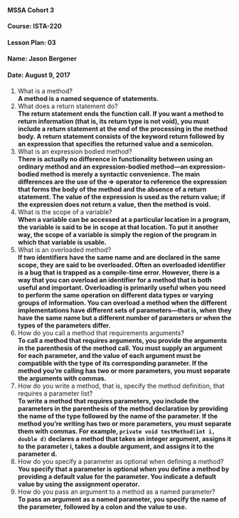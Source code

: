 #### MSSA Cohort 3
#### Course: ISTA-220
#### Lesson Plan: 03
#### Name: Jason Bergener
#### Date: August 9, 2017

1.	What is a method?  
**A method is a named sequence of statements.**
1. What does a return statement do?  
**The return statement ends the function call. If you want a method to return information (that is, its return type is not void), you must include a return statement at the end of the processing in the method body. A return statement consists of the keyword return followed by an expression that specifies the returned value and a semicolon.**
1. What is an expression bodied method?  
**There is actually no difference in functionality between using an ordinary method and an expression-bodied method—an expression-bodied method is merely a syntactic convenience. The main differences are the use of the => operator to reference the expression that forms the body of the method and the absence of a return statement. The value of the expression is used as the return value; if the expression does not return a value, then the method is void.**
1. What is the scope of a variable?  
**When a variable can be accessed at a particular location in a program, the variable is said to be in scope at that location. To put it another way, the scope of a variable is simply the region of the program in which that variable is usable.**
1. What is an overloaded method?  
**If two identifiers have the same name and are declared in the same scope, they are said to be overloaded. Often an overloaded identifier is a bug that is trapped as a compile-time error. However, there is a way that you can overload an identifier for a method that is both useful and important. Overloading is primarily useful when you need to perform the same operation on different data types or varying groups of information. You can overload a method when the different implementations have different sets of parameters—that is, when they have the same name but a different number of parameters or when the types of the parameters differ.**
1. How do you call a method that requirements arguments?  
**To call a method that requires arguments, you provide the arguments in the parenthesis of the method call. You must supply an argument for each parameter, and the value of each argument must be compatible with the type of its corresponding parameter. If the method you’re calling has two or more parameters, you must separate the arguments with commas.**
1. How do you write a method, that is, specify the method definition, that requires a parameter list?  
**To write a method that requires parameters, you include the parameters in the parenthesis of the method declaration by providing the name of the type followed by the name of the parameter. If the method you’re writing has two or more parameters, you must separate them with commas. For example, `private void testMethod(int i, double d)` declares a method that takes an integer argument, assigns it to the parameter i, takes a double argument, and assigns it to the parameter d.**
1. How do you specify a parameter as optional when defining a method?  
**You specify that a parameter is optional when you define a method by providing a default value for the parameter. You indicate a default value by using the assignment operator.**
1. How do you pass an argument to a method as a named parameter?  
**To pass an argument as a named parameter, you specify the name of the parameter, followed by a colon and the value to use.**